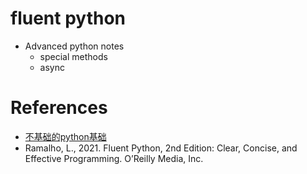 # fluent python

- Advanced python notes
    - special methods
    - async 

# References

- [不基础的python基础](https://space.bilibili.com/245645656/channel/collectiondetail?sid=346060)
- Ramalho, L., 2021. Fluent Python, 2nd Edition: Clear, Concise, and Effective Programming. O’Reilly Media, Inc.

